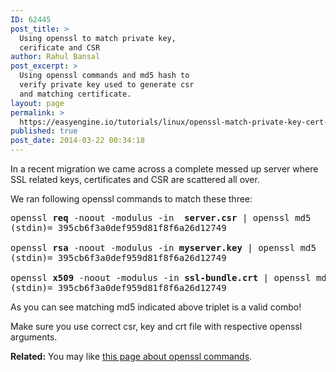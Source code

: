 ```yaml
---
ID: 62445
post_title: >
  Using openssl to match private key,
  cerificate and CSR
author: Rahul Bansal
post_excerpt: >
  Using openssl commands and md5 hash to
  verify private key used to generate csr
  and matching certificate.
layout: page
permalink: >
  https://easyengine.io/tutorials/linux/openssl-match-private-key-cert-csr/
published: true
post_date: 2014-03-22 00:34:18
---
```

In a recent migration we came across a complete messed up server where SSL related keys, certificates and CSR are scattered all over.

We ran following openssl commands to match these three:
<pre class="no-highlight">openssl <strong>req</strong> -noout -modulus -in  <strong>server.csr</strong> | openssl md5
(stdin)= 395cb6f3a0def959d81f8f6a26d12749

openssl <strong>rsa</strong> -noout -modulus -in <strong>myserver.key</strong> | openssl md5
(stdin)= 395cb6f3a0def959d81f8f6a26d12749

openssl <strong>x509</strong> -noout -modulus -in <strong>ssl-bundle.crt</strong> | openssl md5
(stdin)= 395cb6f3a0def959d81f8f6a26d12749</pre>
As you can see matching md5 indicated above triplet is a valid combo!

Make sure you use correct csr, key and crt file with respective openssl arguments.

<strong>Related:</strong> You may like <a href="http://www.madboa.com/geek/openssl/">this page about openssl commands</a>.